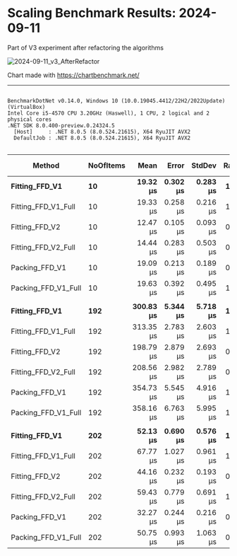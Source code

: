 # Scaling Benchmark Results: 2024-09-11

Part of V3 experiment after refactoring the algorithms

![2024-09-11_v3_AfterRefactor](https://github.com/user-attachments/assets/02468653-cebd-41ac-9f26-2b22f59f774c)

Chart made with https://chartbenchmark.net/

----


```

BenchmarkDotNet v0.14.0, Windows 10 (10.0.19045.4412/22H2/2022Update) (VirtualBox)
Intel Core i5-4570 CPU 3.20GHz (Haswell), 1 CPU, 2 logical and 2 physical cores
.NET SDK 8.0.400-preview.0.24324.5
  [Host]     : .NET 8.0.5 (8.0.524.21615), X64 RyuJIT AVX2
  DefaultJob : .NET 8.0.5 (8.0.524.21615), X64 RyuJIT AVX2


```
| Method              | NoOfItems | Mean      | Error    | StdDev   | Ratio | RatioSD | Gen0    | Allocated | Alloc Ratio |
|-------------------- |---------- |----------:|---------:|---------:|------:|--------:|--------:|----------:|------------:|
| **Fitting_FFD_V1**      | **10**        |  **19.32 μs** | **0.302 μs** | **0.283 μs** |  **1.00** |    **0.02** |  **1.7395** |   **5.41 KB** |        **1.00** |
| Fitting_FFD_V1_Full | 10        |  19.33 μs | 0.258 μs | 0.216 μs |  1.00 |    0.02 |  1.9836 |   6.16 KB |        1.14 |
| Fitting_FFD_V2      | 10        |  12.47 μs | 0.105 μs | 0.093 μs |  0.65 |    0.01 |  1.2360 |    3.8 KB |        0.70 |
| Fitting_FFD_V2_Full | 10        |  14.44 μs | 0.283 μs | 0.503 μs |  0.75 |    0.03 |  1.4801 |   4.55 KB |        0.84 |
| Packing_FFD_V1      | 10        |  19.09 μs | 0.213 μs | 0.189 μs |  0.99 |    0.02 |  2.1667 |   6.73 KB |        1.24 |
| Packing_FFD_V1_Full | 10        |  19.63 μs | 0.392 μs | 0.495 μs |  1.02 |    0.03 |  2.1973 |   6.76 KB |        1.25 |
|                     |           |           |          |          |       |         |         |           |             |
| **Fitting_FFD_V1**      | **192**       | **300.83 μs** | **5.344 μs** | **5.718 μs** |  **1.00** |    **0.03** | **23.4375** |   **72.2 KB** |        **1.00** |
| Fitting_FFD_V1_Full | 192       | 313.35 μs | 2.783 μs | 2.603 μs |  1.04 |    0.02 | 27.3438 |   83.9 KB |        1.16 |
| Fitting_FFD_V2      | 192       | 198.79 μs | 2.879 μs | 2.693 μs |  0.66 |    0.01 | 13.6719 |  42.22 KB |        0.58 |
| Fitting_FFD_V2_Full | 192       | 208.56 μs | 2.982 μs | 2.789 μs |  0.69 |    0.02 | 17.5781 |  53.91 KB |        0.75 |
| Packing_FFD_V1      | 192       | 354.73 μs | 5.545 μs | 4.916 μs |  1.18 |    0.03 | 25.8789 |  79.66 KB |        1.10 |
| Packing_FFD_V1_Full | 192       | 358.16 μs | 6.763 μs | 5.995 μs |  1.19 |    0.03 | 25.8789 |   79.7 KB |        1.10 |
|                     |           |           |          |          |       |         |         |           |             |
| **Fitting_FFD_V1**      | **202**       |  **52.13 μs** | **0.690 μs** | **0.576 μs** |  **1.00** |    **0.02** |  **1.5259** |   **4.75 KB** |        **1.00** |
| Fitting_FFD_V1_Full | 202       |  67.77 μs | 1.027 μs | 0.961 μs |  1.30 |    0.02 |  5.4932 |  16.84 KB |        3.54 |
| Fitting_FFD_V2      | 202       |  44.16 μs | 0.232 μs | 0.193 μs |  0.85 |    0.01 |  5.0659 |  15.63 KB |        3.29 |
| Fitting_FFD_V2_Full | 202       |  59.43 μs | 0.779 μs | 0.691 μs |  1.14 |    0.02 |  9.0332 |  27.71 KB |        5.83 |
| Packing_FFD_V1      | 202       |  32.27 μs | 0.244 μs | 0.216 μs |  0.62 |    0.01 |  5.2490 |   16.1 KB |        3.39 |
| Packing_FFD_V1_Full | 202       |  50.75 μs | 0.993 μs | 1.063 μs |  0.97 |    0.02 | 12.2681 |  37.66 KB |        7.93 |
